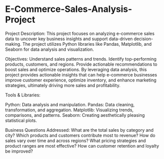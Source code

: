 # E-Commerce-Sales-Analysis-Project

Project Description: This project focuses on analyzing e-commerce sales data to uncover key business insights and support data-driven decision-making. The project utilizes Python libraries like Pandas, Matplotlib, and Seaborn for data analysis and visualization.

Objectives:
Understand sales patterns and trends. Identify top-performing products, customers, and regions. Provide actionable recommendations to boost sales and optimize operations.
By leveraging data analysis, this project provides actionable insights that can help e-commerce businesses improve customer experience, optimize inventory, and enhance marketing strategies, ultimately driving more sales and profitability.

Tools & Libraries:

Python: Data analysis and manipulation.
Pandas: Data cleaning, transformation, and aggregation.
Matplotlib: Visualizing trends, comparisons, and patterns.
Seaborn: Creating aesthetically pleasing statistical plots.

Business Questions Addressed:
What are the total sales by category and city?
Which products and customers contribute most to revenue?
How do sales vary over time and across regions?
What pricing strategies and product ranges are most effective?
How can customer retention and loyalty be improved?
